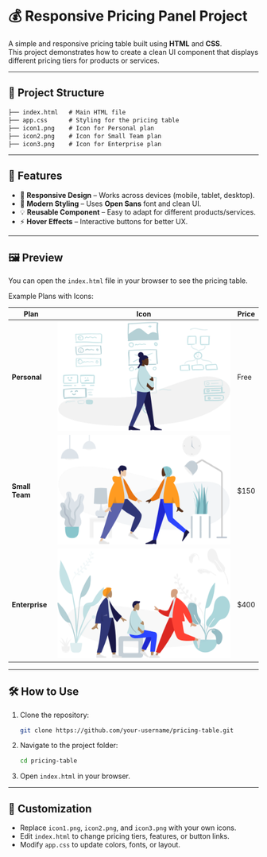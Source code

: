 # 💰 Responsive Pricing Panel Project  

A simple and responsive pricing table built using **HTML** and **CSS**.  
This project demonstrates how to create a clean UI component that displays different pricing tiers for products or services.  

---

## 📂 Project Structure  

```
├── index.html   # Main HTML file
├── app.css      # Styling for the pricing table
├── icon1.png    # Icon for Personal plan
├── icon2.png    # Icon for Small Team plan
├── icon3.png    # Icon for Enterprise plan
```

---

## 🚀 Features  

- 📱 **Responsive Design** – Works across devices (mobile, tablet, desktop).  
- 🎨 **Modern Styling** – Uses **Open Sans** font and clean UI.  
- 💡 **Reusable Component** – Easy to adapt for different products/services.  
- ⚡ **Hover Effects** – Interactive buttons for better UX.  

---

## 🖼️ Preview  

You can open the `index.html` file in your browser to see the pricing table.  

Example Plans with Icons:  

| Plan        | Icon | Price  |
|-------------|------|--------|
| **Personal** | ![Personal](icon1.png) | Free |
| **Small Team** | ![Small Team](icon2.png) | $150 |
| **Enterprise** | ![Enterprise](icon3.png) | $400 |

---

## 🛠️ How to Use  

1. Clone the repository:  
   ```bash
   git clone https://github.com/your-username/pricing-table.git
   ```
2. Navigate to the project folder:  
   ```bash
   cd pricing-table
   ```
3. Open `index.html` in your browser.  

---

## 📌 Customization  

- Replace `icon1.png`, `icon2.png`, and `icon3.png` with your own icons.  
- Edit `index.html` to change pricing tiers, features, or button links.  
- Modify `app.css` to update colors, fonts, or layout.  

